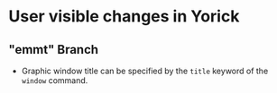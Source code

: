 # User visible changes in Yorick

## "emmt" Branch

- Graphic window title can be specified by the `title` keyword of the `window`
  command.
